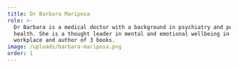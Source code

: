 ```yaml
---
title: Dr Barbara Mariposa
role: >-
  Dr Barbara is a medical doctor with a background in psychiatry and public
  health. She is a thought leader in mental and emotional wellbeing in the
  workplace and author of 3 books.
image: /uploads/barbara-mariposa.png
order: 1
---
```


